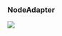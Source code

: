 ### NodeAdapter
[![](https://jitpack.io/v/XuNeverMore/NodeAdapter.svg)](https://jitpack.io/#XuNeverMore/NodeAdapter)